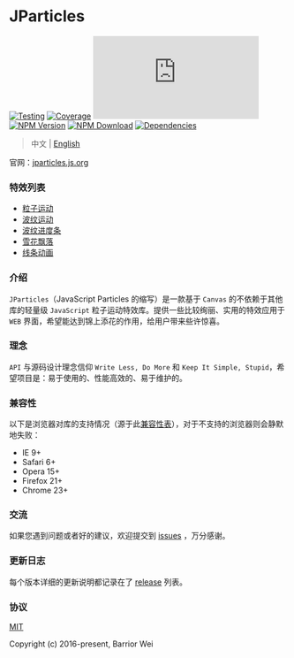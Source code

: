 # JParticles

[![Testing](https://github.com/Barrior/JParticles/actions/workflows/testing.yml/badge.svg?branch=master)](https://github.com/Barrior/JParticles/actions/workflows/testing.yml)
[![Coverage](https://codecov.io/gh/Barrior/JParticles/branch/master/graph/badge.svg?token=JYojJUPPMW)](https://codecov.io/gh/Barrior/JParticles)
[![Gzip Size](https://img.badgesize.io/https://unpkg.com/jparticles@3.4.0/browser/jparticles.base.js?compression=gzip)](https://unpkg.com/jparticles@3.4.0/browser/jparticles.base.js)
[![NPM Version](https://img.shields.io/npm/v/jparticles/latest)](https://www.npmjs.com/package/jparticles)
[![NPM Download](https://img.shields.io/npm/dm/jparticles.svg)](https://www.npmjs.com/package/jparticles)
[![Dependencies](https://img.shields.io/badge/dependencies-none-brightgreen.svg)](https://www.npmjs.com/package/jparticles?activeTab=dependencies)

> 中文 | [English](./README_en.md)

官网：[jparticles.js.org](https://jparticles.js.org/)


### 特效列表

- [粒子运动](https://jparticles.js.org/#/examples/particle)
- [波纹运动](https://jparticles.js.org/#/examples/wave)
- [波纹进度条](https://jparticles.js.org/#/examples/wave-loading)
- [雪花飘落](https://jparticles.js.org/#/examples/snow)
- [线条动画](https://jparticles.js.org/#/examples/line)


### 介绍

`JParticles`（JavaScript Particles 的缩写）是一款基于 `Canvas` 的不依赖于其他库的轻量级 `JavaScript` 粒子运动特效库。提供一些比较绚丽、实用的特效应用于 `WEB` 界面，希望能达到锦上添花的作用，给用户带来些许惊喜。


### 理念

`API` 与源码设计理念信仰 `Write Less, Do More` 和 `Keep It Simple, Stupid`，希望项目是：易于使用的、性能高效的、易于维护的。


### 兼容性

以下是浏览器对库的支持情况（源于此[兼容性表](./docs/compatibility_table.md)），对于不支持的浏览器则会静默地失败：

- IE 9+
- Safari 6+
- Opera 15+
- Firefox 21+
- Chrome 23+


### 交流

如果您遇到问题或者好的建议，欢迎提交到 [issues](https://github.com/Barrior/JParticles/issues) ，万分感谢。


### 更新日志

每个版本详细的更新说明都记录在了 [release](https://github.com/Barrior/JParticles/releases) 列表。


### 协议

[MIT](./LICENSE)

Copyright (c) 2016-present, Barrior Wei
